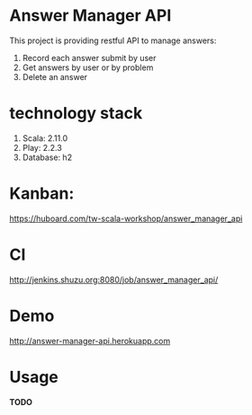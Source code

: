 Answer Manager API
=====================================

This project is providing restful API to manage answers:
 
1. Record each answer submit by user
2. Get answers by user or by problem
3. Delete an answer

technology stack
================

1. Scala: 2.11.0
1. Play: 2.2.3
1. Database: h2

Kanban:
========

https://huboard.com/tw-scala-workshop/answer_manager_api

CI
======

http://jenkins.shuzu.org:8080/job/answer_manager_api/

Demo
=====

http://answer-manager-api.herokuapp.com

Usage
=====

**TODO**
